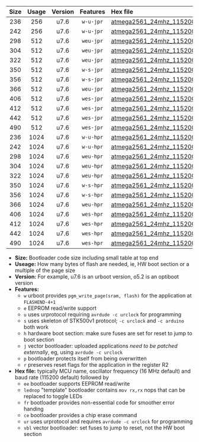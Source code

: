 |Size|Usage|Version|Features|Hex file|
|:-:|:-:|:-:|:-:|:--|
|236|256|u7.6|`w-u-jpr`|[atmega2561_24mhz_115200bps_ur_vbl.hex](https://raw.githubusercontent.com/stefanrueger/urboot/main/atmega2561_24mhz_115200bps_ur_vbl.hex)|
|242|256|u7.6|`w-u-jpr`|[atmega2561_24mhz_115200bps_lednop_ur_vbl.hex](https://raw.githubusercontent.com/stefanrueger/urboot/main/atmega2561_24mhz_115200bps_lednop_ur_vbl.hex)|
|298|512|u7.6|`weu-jpr`|[atmega2561_24mhz_115200bps_ee_ur_vbl.hex](https://raw.githubusercontent.com/stefanrueger/urboot/main/atmega2561_24mhz_115200bps_ee_ur_vbl.hex)|
|304|512|u7.6|`weu-jpr`|[atmega2561_24mhz_115200bps_ee_lednop_ur_vbl.hex](https://raw.githubusercontent.com/stefanrueger/urboot/main/atmega2561_24mhz_115200bps_ee_lednop_ur_vbl.hex)|
|322|512|u7.6|`weu-jpr`|[atmega2561_24mhz_115200bps_ee_lednop_fr_ur_vbl.hex](https://raw.githubusercontent.com/stefanrueger/urboot/main/atmega2561_24mhz_115200bps_ee_lednop_fr_ur_vbl.hex)|
|350|512|u7.6|`w-s-jpr`|[atmega2561_24mhz_115200bps_vbl.hex](https://raw.githubusercontent.com/stefanrueger/urboot/main/atmega2561_24mhz_115200bps_vbl.hex)|
|356|512|u7.6|`w-s-jpr`|[atmega2561_24mhz_115200bps_lednop_vbl.hex](https://raw.githubusercontent.com/stefanrueger/urboot/main/atmega2561_24mhz_115200bps_lednop_vbl.hex)|
|366|512|u7.6|`weu-jpr`|[atmega2561_24mhz_115200bps_ee_lednop_fr_ce_ur_vbl.hex](https://raw.githubusercontent.com/stefanrueger/urboot/main/atmega2561_24mhz_115200bps_ee_lednop_fr_ce_ur_vbl.hex)|
|406|512|u7.6|`wes-jpr`|[atmega2561_24mhz_115200bps_ee_vbl.hex](https://raw.githubusercontent.com/stefanrueger/urboot/main/atmega2561_24mhz_115200bps_ee_vbl.hex)|
|412|512|u7.6|`wes-jpr`|[atmega2561_24mhz_115200bps_ee_lednop_vbl.hex](https://raw.githubusercontent.com/stefanrueger/urboot/main/atmega2561_24mhz_115200bps_ee_lednop_vbl.hex)|
|442|512|u7.6|`wes-jpr`|[atmega2561_24mhz_115200bps_ee_lednop_fr_vbl.hex](https://raw.githubusercontent.com/stefanrueger/urboot/main/atmega2561_24mhz_115200bps_ee_lednop_fr_vbl.hex)|
|490|512|u7.6|`wes-jpr`|[atmega2561_24mhz_115200bps_ee_lednop_fr_ce_vbl.hex](https://raw.githubusercontent.com/stefanrueger/urboot/main/atmega2561_24mhz_115200bps_ee_lednop_fr_ce_vbl.hex)|
|236|1024|u7.6|`w-u-hpr`|[atmega2561_24mhz_115200bps_ur.hex](https://raw.githubusercontent.com/stefanrueger/urboot/main/atmega2561_24mhz_115200bps_ur.hex)|
|242|1024|u7.6|`w-u-hpr`|[atmega2561_24mhz_115200bps_lednop_ur.hex](https://raw.githubusercontent.com/stefanrueger/urboot/main/atmega2561_24mhz_115200bps_lednop_ur.hex)|
|298|1024|u7.6|`weu-hpr`|[atmega2561_24mhz_115200bps_ee_ur.hex](https://raw.githubusercontent.com/stefanrueger/urboot/main/atmega2561_24mhz_115200bps_ee_ur.hex)|
|304|1024|u7.6|`weu-hpr`|[atmega2561_24mhz_115200bps_ee_lednop_ur.hex](https://raw.githubusercontent.com/stefanrueger/urboot/main/atmega2561_24mhz_115200bps_ee_lednop_ur.hex)|
|322|1024|u7.6|`weu-hpr`|[atmega2561_24mhz_115200bps_ee_lednop_fr_ur.hex](https://raw.githubusercontent.com/stefanrueger/urboot/main/atmega2561_24mhz_115200bps_ee_lednop_fr_ur.hex)|
|350|1024|u7.6|`w-s-hpr`|[atmega2561_24mhz_115200bps.hex](https://raw.githubusercontent.com/stefanrueger/urboot/main/atmega2561_24mhz_115200bps.hex)|
|356|1024|u7.6|`w-s-hpr`|[atmega2561_24mhz_115200bps_lednop.hex](https://raw.githubusercontent.com/stefanrueger/urboot/main/atmega2561_24mhz_115200bps_lednop.hex)|
|366|1024|u7.6|`weu-hpr`|[atmega2561_24mhz_115200bps_ee_lednop_fr_ce_ur.hex](https://raw.githubusercontent.com/stefanrueger/urboot/main/atmega2561_24mhz_115200bps_ee_lednop_fr_ce_ur.hex)|
|406|1024|u7.6|`wes-hpr`|[atmega2561_24mhz_115200bps_ee.hex](https://raw.githubusercontent.com/stefanrueger/urboot/main/atmega2561_24mhz_115200bps_ee.hex)|
|412|1024|u7.6|`wes-hpr`|[atmega2561_24mhz_115200bps_ee_lednop.hex](https://raw.githubusercontent.com/stefanrueger/urboot/main/atmega2561_24mhz_115200bps_ee_lednop.hex)|
|442|1024|u7.6|`wes-hpr`|[atmega2561_24mhz_115200bps_ee_lednop_fr.hex](https://raw.githubusercontent.com/stefanrueger/urboot/main/atmega2561_24mhz_115200bps_ee_lednop_fr.hex)|
|490|1024|u7.6|`wes-hpr`|[atmega2561_24mhz_115200bps_ee_lednop_fr_ce.hex](https://raw.githubusercontent.com/stefanrueger/urboot/main/atmega2561_24mhz_115200bps_ee_lednop_fr_ce.hex)|

- **Size:** Bootloader code size including small table at top end
- **Useage:** How many bytes of flash are needed, ie, HW boot section or a multiple of the page size
- **Version:** For example, u7.6 is an urboot version, o5.2 is an optiboot version
- **Features:**
  + `w` urboot provides `pgm_write_page(sram, flash)` for the application at `FLASHEND-4+1`
  + `e` EEPROM read/write support
  + `u` uses urprotocol requiring `avrdude -c urclock` for programming
  + `s` uses skeleton of STK500v1 protocol; `-c urclock` and `-c arduino` both work
  + `h` hardware boot section: make sure fuses are set for reset to jump to boot section
  + `j` vector bootloader: uploaded applications *need to be patched externally*, eg, using `avrdude -c urclock`
  + `p` bootloader protects itself from being overwritten
  + `r` preserves reset flags for the application in the register R2
- **Hex file:** typically MCU name, oscillator frequency (16 MHz default) and baud rate (115200 default) followed by
  + `ee` bootloader supports EEPROM read/write
  + `lednop` "template" bootloader contains `mov rx,rx` nops that can be replaced to toggle LEDs
  + `fr` bootloader provides non-essential code for smoother error handing
  + `ce` bootloader provides a chip erase command
  + `ur` uses urprotocol and requires `avrdude -c urclock` for programming
  + `vbl` vector bootloader: set fuses to jump to reset, not the HW boot section
